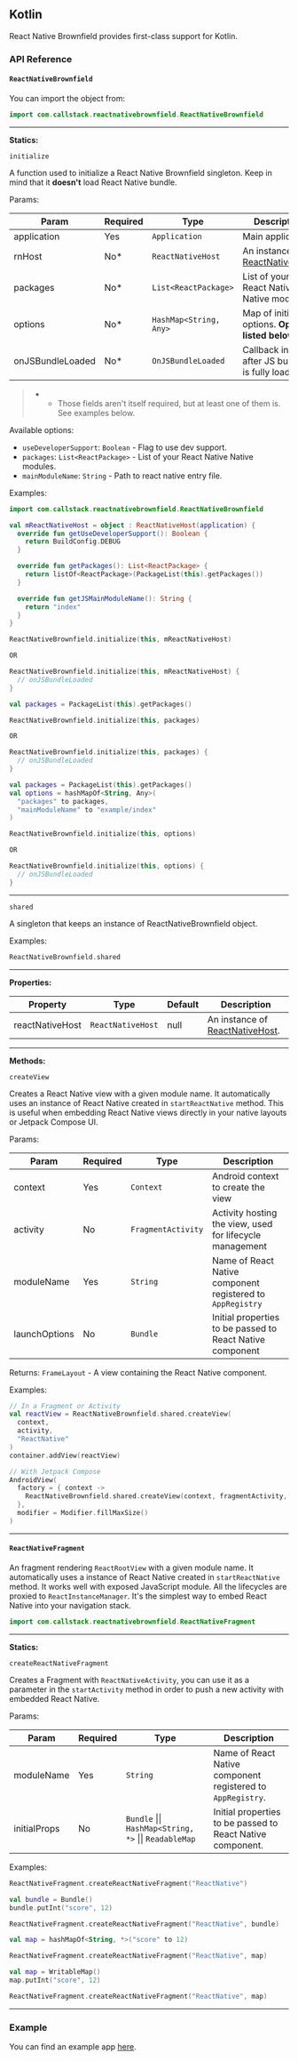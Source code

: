 ## Kotlin

React Native Brownfield provides first-class support for Kotlin.

### API Reference

#### `ReactNativeBrownfield`

You can import the object from:

```java
import com.callstack.reactnativebrownfield.ReactNativeBrownfield
```

---

**Statics:**

`initialize`

A function used to initialize a React Native Brownfield singleton. Keep in mind that it **doesn't** load React Native bundle.

Params:

| Param                   | Required | Type                 | Description                                               |
| ----------------------- | -------- | -------------------- | --------------------------------------------------------- |
| application             | Yes      | `Application`          | Main application.                                         |
| rnHost                  | No*      | `ReactNativeHost`      | An instance of [ReactNativeHost](https://bit.ly/2ZnwgnA). |
| packages                | No*      | `List<ReactPackage>`   | List of your React Native Native modules.                 |
| options                 | No*      | `HashMap<String, Any>` | Map of initial options. __Options listed below.__         |
| onJSBundleLoaded        | No*      | `OnJSBundleLoaded`     | Callback invoked after JS bundle is fully loaded.         |

> * - Those fields aren't itself required, but at least one of them is. See examples below.

Available options:
- `useDeveloperSupport`: `Boolean` - Flag to use dev support.
- `packages`: `List<ReactPackage>` - List of your React Native Native modules.
- `mainModuleName`: `String` - Path to react native entry file.

Examples:

```kotlin
import com.callstack.reactnativebrownfield.ReactNativeBrownfield

val mReactNativeHost = object : ReactNativeHost(application) {
  override fun getUseDeveloperSupport(): Boolean {
    return BuildConfig.DEBUG
  }

  override fun getPackages(): List<ReactPackage> {
    return listOf<ReactPackage>(PackageList(this).getPackages())
  }

  override fun getJSMainModuleName(): String {
    return "index"
  }
}

ReactNativeBrownfield.initialize(this, mReactNativeHost)

OR

ReactNativeBrownfield.initialize(this, mReactNativeHost) {
  // onJSBundleLoaded
}
```

```kotlin
val packages = PackageList(this).getPackages()

ReactNativeBrownfield.initialize(this, packages)

OR

ReactNativeBrownfield.initialize(this, packages) {
  // onJSBundleLoaded
}
```

```kotlin
val packages = PackageList(this).getPackages()
val options = hashMapOf<String, Any>(
  "packages" to packages, 
  "mainModuleName" to "example/index"
)

ReactNativeBrownfield.initialize(this, options)

OR

ReactNativeBrownfield.initialize(this, options) {
  // onJSBundleLoaded
}
```

---

`shared`

A singleton that keeps an instance of ReactNativeBrownfield object.

Examples: 

```kotlin
ReactNativeBrownfield.shared
```

---

**Properties:**

| Property        | Type            | Default        | Description                                               |
| --------------- | --------------- | -------------- | --------------------------------------------------------- |
| reactNativeHost | `ReactNativeHost` | null           | An instance of [ReactNativeHost](https://bit.ly/2ZnwgnA). |

---

**Methods:**

`createView`

Creates a React Native view with a given module name. It automatically uses an instance of React Native created in `startReactNative` method. This is useful when embedding React Native views directly in your native layouts or Jetpack Compose UI.

Params:

| Param          | Required | Type                | Description                                                 |
| -------------- | -------- | ------------------- | ----------------------------------------------------------- |
| context        | Yes      | `Context`           | Android context to create the view                          |
| activity       | No       | `FragmentActivity`  | Activity hosting the view, used for lifecycle management    |
| moduleName     | Yes      | `String`            | Name of React Native component registered to `AppRegistry`  |
| launchOptions  | No       | `Bundle`            | Initial properties to be passed to React Native component   |

Returns:
`FrameLayout` - A view containing the React Native component.

Examples:

```kotlin
// In a Fragment or Activity
val reactView = ReactNativeBrownfield.shared.createView(
  context,
  activity,
  "ReactNative"
)
container.addView(reactView)
```

```kotlin
// With Jetpack Compose
AndroidView(
  factory = { context ->
    ReactNativeBrownfield.shared.createView(context, fragmentActivity, "ReactNative")
  },
  modifier = Modifier.fillMaxSize()
)
```

---

#### `ReactNativeFragment`

An fragment rendering `ReactRootView` with a given module name. It automatically uses a instance of React Native created in `startReactNative` method. It works well with exposed JavaScript module. All the lifecycles are proxied to `ReactInstanceManager`. It's the simplest way to embed React Native into your navigation stack.

```kotlin
import com.callstack.reactnativebrownfield.ReactNativeFragment
```

---

**Statics:**

`createReactNativeFragment`

Creates a Fragment with `ReactNativeActivity`, you can use it as a parameter in the `startActivity` method in order to push a new activity with embedded React Native.

Params:

| Param                   | Required | Type                 | Description                                                 |
| ----------------------- | -------- | ------------------------------------------- | ----------------------------------------------------------- |
| moduleName              | Yes      | `String`                                      | Name of React Native component registered to `AppRegistry`. |
| initialProps            | No       | `Bundle` \|\| `HashMap<String, *>` \|\| `ReadableMap` | Initial properties to be passed to React Native component.  |

Examples: 

```kotlin
ReactNativeFragment.createReactNativeFragment("ReactNative")
```

```kotlin
val bundle = Bundle()
bundle.putInt("score", 12)

ReactNativeFragment.createReactNativeFragment("ReactNative", bundle)
```

```kotlin
val map = hashMapOf<String, *>("score" to 12)

ReactNativeFragment.createReactNativeFragment("ReactNative", map)
```

```kotlin
val map = WritableMap()
map.putInt("score", 12)

ReactNativeFragment.createReactNativeFragment("ReactNative", map)
```

---

### Example

You can find an example app [here](../example/kotlin).
